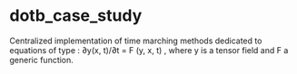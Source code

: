 # dotb_case_study
Centralized implementation of time marching methods dedicated to equations of type : ∂y(x, t)/∂t = F (y, x, t) , where y is a tensor field and F a generic function.
